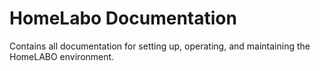 # HomeLabo Documentation

Contains all documentation for setting up, operating, and maintaining the HomeLABO environment.
